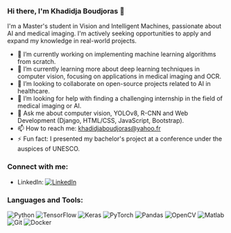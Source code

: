 ### Hi there, I'm Khadidja Boudjoras 👋

I'm a Master's student in Vision and Intelligent Machines, passionate about AI and medical imaging. I'm actively seeking opportunities to apply and expand my knowledge in real-world projects.

- 🔭 I’m currently working on implementing machine learning algorithms from scratch.
- 🌱 I’m currently learning more about deep learning techniques in computer vision, focusing on applications in medical imaging and OCR.
- 👯 I’m looking to collaborate on open-source projects related to AI in healthcare.
- 🤔 I’m looking for help with finding a challenging internship in the field of medical imaging or AI.
- 💬 Ask me about computer vision, YOLOv8, R-CNN and Web Development (Django, HTML/CSS, JavaScript, Bootstrap).
- 📫 How to reach me: [khadidjaboudjoras@yahoo.fr](mailto:khadidjaboudjoras@yahoo.fr)
- ⚡ Fun fact: I presented my bachelor's project at a conference under the auspices of UNESCO.

### Connect with me:

- LinkedIn: [![LinkedIn](https://img.shields.io/badge/-LinkedIn-0077B5?style=for-the-badge&logo=linkedin&logoColor=white)](https://www.linkedin.com/in/khadidja-boudjoras)

### Languages and Tools:

![Python](https://img.shields.io/badge/-Python-3776AB?style=for-the-badge&logo=python&logoColor=white)
![TensorFlow](https://img.shields.io/badge/-TensorFlow-FF6F00?style=for-the-badge&logo=TensorFlow&logoColor=white)
![Keras](https://img.shields.io/badge/-Keras-D00000?style=for-the-badge&logo=Keras&logoColor=white)
![PyTorch](https://img.shields.io/badge/-PyTorch-EE4C2C?style=for-the-badge&logo=PyTorch&logoColor=white)
![Pandas](https://img.shields.io/badge/-Pandas-150458?style=for-the-badge&logo=pandas&logoColor=white)
![OpenCV](https://img.shields.io/badge/-OpenCV-5C3EE8?style=for-the-badge&logo=opencv&logoColor=white)
![Matlab](https://img.shields.io/badge/-Matlab-0076A8?style=for-the-badge&logo=mathworks&logoColor=white)
![Git](https://img.shields.io/badge/-Git-F05032?style=for-the-badge&logo=git&logoColor=white)
![Docker](https://img.shields.io/badge/-Docker-2496ED?style=for-the-badge&logo=docker&logoColor=white)



